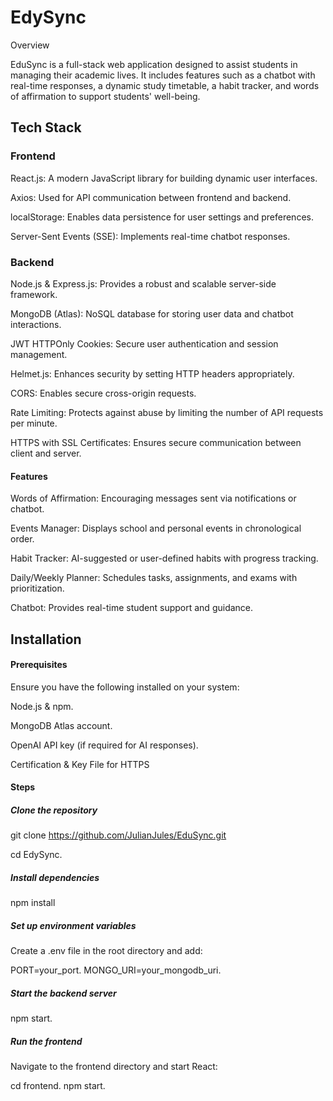 # EdySync

Overview

EduSync is a full-stack web application designed to assist students in managing their academic lives. It includes features such as a chatbot with real-time responses, a dynamic study timetable, a habit tracker, and words of affirmation to support students' well-being.

## Tech Stack

### Frontend

React.js: A modern JavaScript library for building dynamic user interfaces.

Axios: Used for API communication between frontend and backend.

localStorage: Enables data persistence for user settings and preferences.

Server-Sent Events (SSE): Implements real-time chatbot responses.

### Backend

Node.js & Express.js: Provides a robust and scalable server-side framework.

MongoDB (Atlas): NoSQL database for storing user data and chatbot interactions.

JWT HTTPOnly Cookies: Secure user authentication and session management.

Helmet.js: Enhances security by setting HTTP headers appropriately.

CORS: Enables secure cross-origin requests.

Rate Limiting: Protects against abuse by limiting the number of API requests per minute.

HTTPS with SSL Certificates: Ensures secure communication between client and server.

#### Features

Words of Affirmation: Encouraging messages sent via notifications or chatbot.

Events Manager: Displays school and personal events in chronological order.

Habit Tracker: AI-suggested or user-defined habits with progress tracking.

Daily/Weekly Planner: Schedules tasks, assignments, and exams with prioritization.

Chatbot: Provides real-time student support and guidance.

## Installation

#### Prerequisites

Ensure you have the following installed on your system:

Node.js & npm.

MongoDB Atlas account.

OpenAI API key (if required for AI responses).

Certification & Key File for HTTPS

#### Steps

##### Clone the repository

git clone https://github.com/JulianJules/EduSync.git

cd EdySync.

##### Install dependencies

npm install

##### Set up environment variables
Create a .env file in the root directory and add:

PORT=your_port.
MONGO_URI=your_mongodb_uri.

##### Start the backend server

npm start.

##### Run the frontend
Navigate to the frontend directory and start React:

cd frontend.
npm start.

